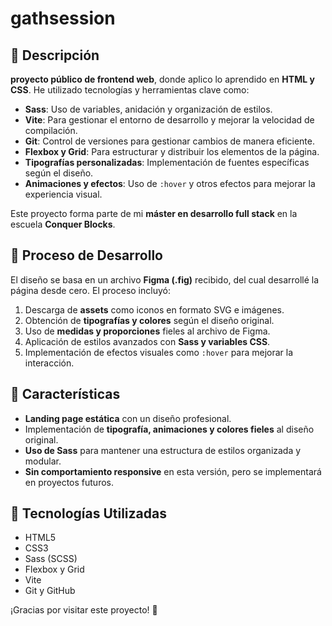 # gathsession

## 📌 Descripción

 **proyecto público de frontend web**, donde aplico lo aprendido en **HTML y CSS**. He utilizado tecnologías y herramientas clave como:

- **Sass**: Uso de variables, anidación y organización de estilos.
- **Vite**: Para gestionar el entorno de desarrollo y mejorar la velocidad de compilación.
- **Git**: Control de versiones para gestionar cambios de manera eficiente.
- **Flexbox y Grid**: Para estructurar y distribuir los elementos de la página.
- **Tipografías personalizadas**: Implementación de fuentes específicas según el diseño.
- **Animaciones y efectos**: Uso de `:hover` y otros efectos para mejorar la experiencia visual.

Este proyecto forma parte de mi **máster en desarrollo full stack** en la escuela **Conquer Blocks**.

## 🎨 Proceso de Desarrollo

El diseño se basa en un archivo **Figma (.fig)** recibido, del cual desarrollé la página desde cero. El proceso incluyó:

1. Descarga de **assets** como iconos en formato SVG e imágenes.
2. Obtención de **tipografías y colores** según el diseño original.
3. Uso de **medidas y proporciones** fieles al archivo de Figma.
4. Aplicación de estilos avanzados con **Sass y variables CSS**.
5. Implementación de efectos visuales como `:hover` para mejorar la interacción.

## 🚀 Características

- **Landing page estática** con un diseño profesional.
- Implementación de **tipografía, animaciones y colores fieles** al diseño original.
- **Uso de Sass** para mantener una estructura de estilos organizada y modular.
- **Sin comportamiento responsive** en esta versión, pero se implementará en proyectos futuros.

## 📂 Tecnologías Utilizadas

- HTML5
- CSS3
- Sass (SCSS)
- Flexbox y Grid
- Vite
- Git y GitHub

¡Gracias por visitar este proyecto! 🚀
